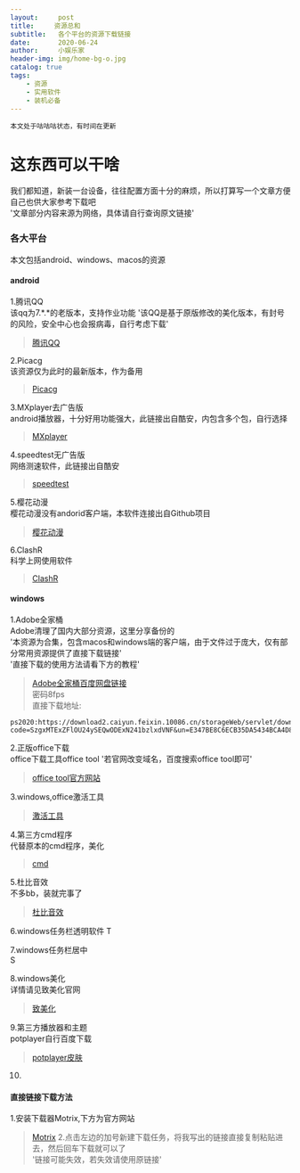 ```yaml
---
layout:     post
title:     资源总和
subtitle:   各个平台的资源下载链接
date:       2020-06-24
author:     小娱乐家
header-img: img/home-bg-o.jpg
catalog: true
tags:
    - 资源
    - 实用软件
    - 装机必备
---
```



`本文处于咕咕咕状态，有时间在更新`


# 这东西可以干啥
我们都知道，新装一台设备，往往配置方面十分的麻烦，所以打算写一个文章方便自己也供大家参考下载吧  
'文章部分内容来源为网络，具体请自行查询原文链接'  

### 各大平台
本文包括android、windows、macos的资源  

#### android  
1.腾讯QQ  
  该qq为7.*.*的老版本，支持作业功能
  '该QQ是基于原版修改的美化版本，有封号的风险，安全中心也会报病毒，自行考虑下载'  
>[腾讯QQ](https://xiaoyulejia.lanzous.com/idW11dnt2zc)  

2.Picacg  
  该资源仅为此时的最新版本，作为备用  
>[Picacg](https://xiaoyulejia.lanzous.com/iTk2Ie0flyj)  

3.MXplayer去广告版  
  android播放器，十分好用功能强大，此链接出自酷安，内包含多个包，自行选择  
>[MXplayer](https://www.lanzous.com/b00t55qij)  

4.speedtest无广告版  
  网络测速软件，此链接出自酷安  
>[speedtest](https://www.lanzous.com/b0cpu1itg)  

5.樱花动漫  
  樱花动漫没有andorid客户端，本软件连接出自Github项目
>[樱花动漫](https://xiaoyulejia.lanzous.com/i9ogJe0fnjg)  

6.ClashR  
  科学上网使用软件  
>[ClashR](https://xiaoyulejia.lanzous.com/ic9zgah)  



#### windows 
1.Adobe全家桶  
  Adobe清理了国内大部分资源，这里分享备份的  
  '本资源为合集，包含macos和windows端的客户端，由于文件过于庞大，仅有部分常用资源提供了直接下载链接'  
  '直接下载的使用方法请看下方的教程'  
>[Adobe全家桶百度网盘链接](https://pan.baidu.com/s/1cIsAqxqwR6EErJmgEZF4eA)  
  密码8fps  
  直接下载地址:
  ```
  ps2020:https://download2.caiyun.feixin.10086.cn/storageWeb/servlet/downloadServlet?code=SzgxMTExZFlOU24ySEQwODExN241bzlxdVNF&un=E347BE8C6ECB35DA5434BCA4D8BDEF93BEF87A82A4115C4B17D7B9A2E3C3FCE6&dom=D960&txType=0
  ```

2.正版office下载  
  office下载工具office tool
  '若官网改变域名，百度搜索office tool即可'  
>[office tool官方网站](https://otp.landian.vip/zh-cn/)

3.windows,office激活工具
>[激活工具]()

4.第三方cmd程序  
  代替原本的cmd程序，美化  
>[cmd]()

5.杜比音效  
  不多bb，装就完事了  
>[杜比音效]()  

6.windows任务栏透明软件
  T
>[]()

7.windows任务栏居中  
  S
>[]()

8.windows美化  
  详情请见致美化官网
>[致美化](https://zhutix.com/)  

9.第三方播放器和主题  
  potplayer自行百度下载 
>[potplayer皮肤](https://xiaoyulejia.lanzous.com/iW6ikdyy9di)  

10.

  










  #### 直接链接下载方法  
  1.安装下载器Motrix,下方为官方网站  
  >[Motrix](https://motrix.app/)
  2.点击左边的加号新建下载任务，将我写出的链接直接复制粘贴进去，然后回车下载就可以了  
  '链接可能失效，若失效请使用原链接'  